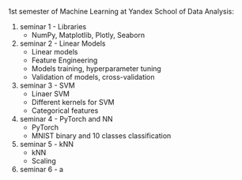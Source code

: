 1st semester of Machine Learning at Yandex School of Data Analysis:
1. seminar 1 - Libraries
   - NumPy, Matplotlib, Plotly, Seaborn
2. seminar 2 - Linear Models
   - Linear models
   - Feature Engineering
   - Models training, hyperparameter tuning
   - Validation of models, cross-validation
3. seminar 3 - SVM
   - Linaer SVM
   - Different kernels for SVM
   - Categorical features
4. seminar 4 - PyTorch and NN
   - PyTorch
   - MNIST binary and 10 classes classification
5. seminar 5 - kNN
   - kNN
   - Scaling
6. seminar 6 - a
